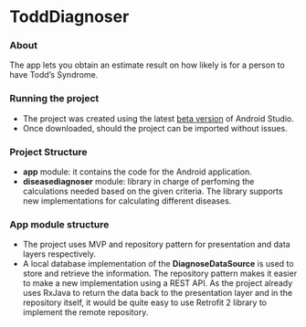 # ToddDiagnoser

### About
The app lets you obtain an estimate result on how likely is for a person to have Todd’s Syndrome.

### Running the project
- The project was created using the latest [beta version](http://tools.android.com/download/studio/builds/2-2-rc-2) of Android Studio.
- Once downloaded, should the project can be imported without issues.

### Project Structure
- **app** module: it contains the code for the Android application.
- **diseasediagnoser** module: library in charge of perfoming the calculations needed based on the given criteria. The library supports new implementations for calculating different diseases.

### App module structure
- The project uses MVP and repository pattern for presentation and data layers respectively.
- A local database implementation of the **DiagnoseDataSource** is used to store and retrieve the information. The repository pattern makes it easier to make a new implementation using a REST API. 
As the project already uses RxJava to return the data back to the presentation layer and in the repository itself, it would be quite easy to use Retrofit 2 library to implement the remote repository.
